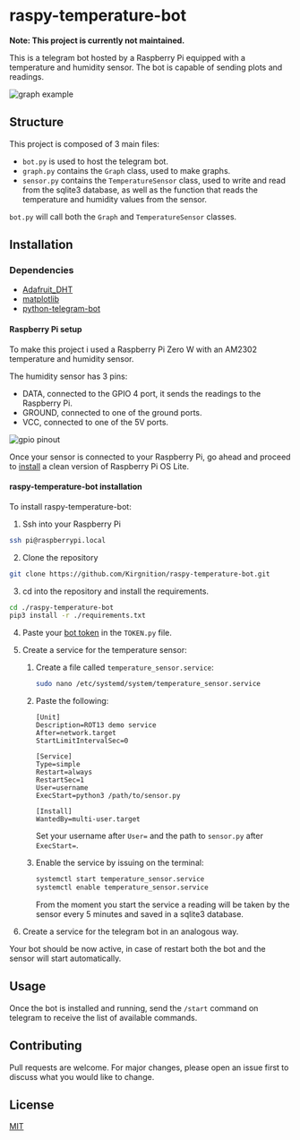 # raspy-temperature-bot

**Note: This project is currently not maintained.**

This is a telegram bot hosted by a Raspberry Pi equipped with a temperature and humidity sensor. The bot is capable of sending plots and readings.  

![graph example](https://i.imgur.com/YO6baGM.jpeg)


## Structure

This project is composed of 3 main files:
- `bot.py` is used to host the telegram bot.
- `graph.py` contains the `Graph` class, used to make graphs.
- `sensor.py` contains the `TemperatureSensor` class, used to write and read from the sqlite3 database, as well as the
function that reads the temperature and humidity values from the sensor.

`bot.py` will call both the `Graph` and `TemperatureSensor` classes.


## Installation

### Dependencies

- [Adafruit_DHT](https://github.com/adafruit/Adafruit_Python_DHT)
- [matplotlib](https://matplotlib.org/stable/users/installing.html)
- [python-telegram-bot](https://github.com/python-telegram-bot/python-telegram-bot)

#### Raspberry Pi setup

To make this project i used a Raspberry Pi Zero W with an AM2302 temperature and humidity sensor.

The humidity sensor has 3 pins:
- DATA, connected to the GPIO 4 port, it sends the readings to the Raspberry Pi.
- GROUND, connected to one of the ground ports.
- VCC, connected to one of the 5V ports.

![gpio pinout](https://www.etechnophiles.com/wp-content/uploads/2020/12/R-Pi-Zero-Pinout.jpg?ezimgfmt=ng%3Awebp%2Fngcb40%2Frs%3Adevice%2Frscb40-1)

Once your sensor is connected to your Raspberry Pi, go ahead and proceed to [install](https://www.raspberrypi.org/software/) a clean version of Raspberry Pi OS Lite.

#### raspy-temperature-bot installation

To install raspy-temperature-bot:

1. Ssh into your Raspberry Pi
```bash
ssh pi@raspberrypi.local
```

2. Clone the repository
```bash
git clone https://github.com/Kirgnition/raspy-temperature-bot.git
```

3. cd into the repository and install the requirements.
```bash
cd ./raspy-temperature-bot
pip3 install -r ./requirements.txt
```

4. Paste your [bot token](https://core.telegram.org/bots#6-botfather) in the `TOKEN.py` file.

5. Create a service for the temperature sensor:
   1. Create a file called `temperature_sensor.service`:
      ```bash
      sudo nano /etc/systemd/system/temperature_sensor.service
      ```
   2. Paste the following:
      ```
      [Unit]
      Description=ROT13 demo service
      After=network.target
      StartLimitIntervalSec=0
      
      [Service]
      Type=simple
      Restart=always
      RestartSec=1
      User=username
      ExecStart=python3 /path/to/sensor.py

      [Install]
      WantedBy=multi-user.target
      ```
      Set your username after `User=` and the path to `sensor.py` after `ExecStart=`.

   3. Enable the service by issuing on the terminal:
      ```bash
      systemctl start temperature_sensor.service
      systemctl enable temperature_sensor.service
      ```
      From the moment you start the service a reading will be taken by the sensor every 5 minutes and saved in a
      sqlite3 database.

6. Create a service for the telegram bot in an analogous way.

Your bot should be now active, in case of restart both the bot and the sensor will start automatically.

## Usage

Once the bot is installed and running, send the `/start` command on telegram to receive the list of available commands.

## Contributing
Pull requests are welcome. For major changes, please open an issue first to discuss what you would like to change.


## License
[MIT](https://choosealicense.com/licenses/mit/)

